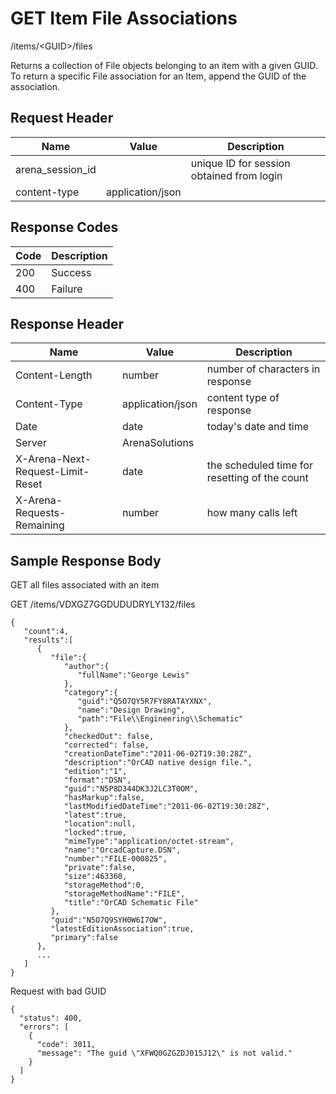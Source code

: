 # GET Item File Associations
/items/&lt;GUID&gt;/files

Returns a collection of File objects belonging to an item with a given GUID. To return a specific File association for an Item, append the GUID of the association.

## Request Header

| Name<br> | Value<br> | Description<br> |
|  --- |  --- |  --- | 
| arena_session_id<br> |   | unique ID for session obtained from login<br> |
| content-type<br> | application/json<br> |   |

## Response Codes

| Code<br> | Description<br> |
|  --- |  --- | 
| 200<br> | Success<br> |
| 400<br> | Failure<br> |

## Response Header

| Name<br> | Value<br> | Description<br> |
|  --- |  --- |  --- | 
| Content-Length<br> | number<br> | number of characters in response<br> |
| Content-Type<br> | application/json<br> | content type of response<br> |
| Date<br> | date<br> | today's date and time<br> |
| Server<br> | ArenaSolutions<br> |   |
| X-Arena-Next-Request-Limit-Reset<br> | date<br> | the scheduled time for resetting of the count<br> |
| X-Arena-Requests-Remaining<br> | number<br> | how many calls left<br> |

## Sample Response Body
GET all files associated with an item

GET /items/VDXGZ7GGDUDUDRYLY132/files

```
{  
   "count":4,
   "results":[  
      {  
         "file":{  
            "author":{  
               "fullName":"George Lewis"
            },
            "category":{  
               "guid":"Q5O7QY5R7FY8RATAYXNX",
               "name":"Design Drawing",
               "path":"File\\Engineering\\Schematic" 
            },
            "checkedOut": false,
            "corrected": false,
            "creationDateTime":"2011-06-02T19:30:28Z",
            "description":"OrCAD native design file.",
            "edition":"1",
            "format":"DSN",
            "guid":"N5P8D344DK3J2LC3T0OM",
            "hasMarkup":false,
            "lastModifiedDateTime":"2011-06-02T19:30:28Z",
            "latest":true,
            "location":null,
            "locked":true,
            "mimeType":"application/octet-stream",
            "name":"OrcadCapture.DSN",
            "number":"FILE-000825",
            "private":false,
            "size":463360,
            "storageMethod":0,
            "storageMethodName":"FILE",
            "title":"OrCAD Schematic File"
         },
         "guid":"N5O7Q9SYH0W6I7OW",
         "latestEditionAssociation":true,
         "primary":false
      },
      ...
   ]
}
```
Request with bad GUID

```
{
  "status": 400,
  "errors": [
    {
      "code": 3011,
      "message": "The guid \"XFWQ0GZGZDJ015J12\" is not valid."
    }
  ]
}
```

